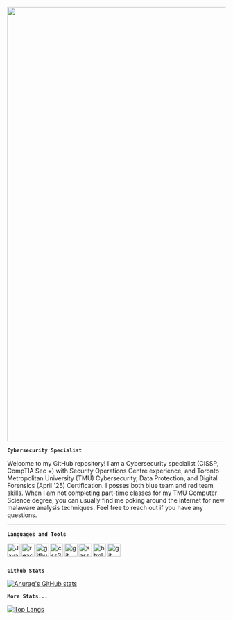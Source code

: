 [<img src="https://user-images.githubusercontent.com/41302034/209915796-08d1a05b-881c-442a-ac64-74f44d6cb44d.svg" width="1000"/>](https://celalkincross.github.io/)

**`Cybersecurity Specialist`**

Welcome to my GitHub repository! I am a Cybersecurity specialist (CISSP, CompTIA Sec +) with Security Operations Centre experience, and Toronto Metropolitan University (TMU) Cybersecurity, Data Protection, and Digital Forensics (April '25) Certification. I posses both blue team and red team skills. When I am not completing part-time classes for my TMU Computer Science degree, you can usually find me poking around the internet for new  malaware analysis techniques. Feel free to reach out if you have any questions. 
<hr>

**`Languages and Tools`**

<img align="left" alt="JavaScript" width="30px" src="https://user-images.githubusercontent.com/41302034/209919462-e36f6c53-e86b-4287-8eb0-1da704db172b.svg" style="max-width: 100%;">
<img align="left" alt="react" width="30px" src="https://user-images.githubusercontent.com/41302034/209920784-3703988a-14e1-46d4-8a19-e40fe9b74cdd.svg" style="max-width: 100%;">
<img align="left" alt="github" width="30px" src="https://user-images.githubusercontent.com/41302034/209923245-d43fd6b5-edc3-41d7-8866-69e63f51824d.svg" style="max-width: 100%;">
<img align="left" alt="css3" width="30px" src="https://user-images.githubusercontent.com/41302034/209922172-ea15a023-7a09-4f30-b2af-6cf7bb8fac66.svg" style="max-width: 100%;">
<img align="left" alt="git" width="30px" src="https://user-images.githubusercontent.com/41302034/209922246-15d72909-28c8-4429-9137-98ac615ffd45.svg" style="max-width: 100%;">
<img align="left" alt="sass" width="30px" src="https://user-images.githubusercontent.com/41302034/209922394-f9cd7a0c-8ae0-41e9-930f-d4d24c5c242e.svg" style="max-width: 100%;">
<img align="left" alt="html" width="30px" src="https://user-images.githubusercontent.com/41302034/209922507-923c42df-e010-462d-a1fc-b0775cdbaa8a.svg" style="max-width: 100%;">
<img align="left" alt="git" width="30px" src="https://user-images.githubusercontent.com/41302034/209923320-a02990ab-4d38-4b1d-8554-4979257e1a23.svg" style="max-width: 100%;">
<br>

#

**`Github Stats`**

[![Anurag's GitHub stats](https://github-readme-stats.vercel.app/api?username=CelalKincross)](https://github.com/anuraghazra/github-readme-stats)

**`More Stats...`**

[![Top Langs](https://github-readme-stats.vercel.app/api/top-langs/?username=celalkincross&layout=compact)](https://github.com/anuraghazra/github-readme-stats)



<!--
**CelalKincross/CelalKincross** is a _special_ ✨ repository because its `README.md` (this file) appears on your GitHub profile.

Here are some ideas to get you started:

- 🔭 I’m currently working on ...
- 🌱 I’m currently learning ...
- 👯 I’m looking to collaborate on ...
- 🤔 I’m looking for help with ...
- 💬 Ask me about ...
- 📫 How to reach me: ...
- 😄 Pronouns: ...
- ⚡ Fun fact: ...
-->
